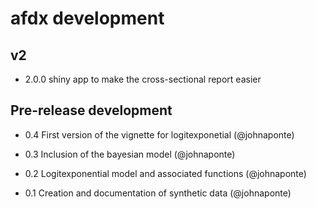 # afdx development

## v2
* 2.0.0 shiny app to make the cross-sectional report easier


## Pre-release development

* 0.4 First version of the vignette for logitexponetial (@johnaponte)

* 0.3 Inclusion of the bayesian model (@johnaponte)

* 0.2  Logitexponential model and associated functions (@johnaponte)

* 0.1  Creation and documentation of synthetic data (@johnaponte) 